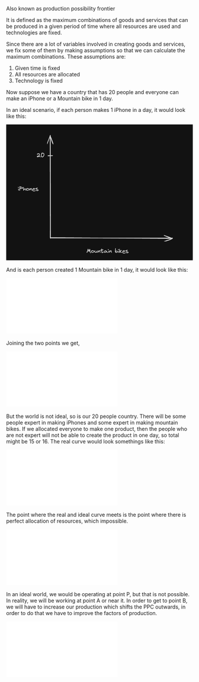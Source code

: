Also known as production possibility frontier

It is defined as the maximum combinations of goods and services that can be produced in a given period of time where all resources are used and technologies are fixed.

Since there are a lot of variables involved in creating goods and services, we fix some of them by making assumptions so that we can calculate the maximum combinations. These assumptions are:

1. Given time is fixed
2. All resources are allocated
3. Technology is fixed

Now suppose we have a country that has 20 people and everyone can make an iPhone or a Mountain bike in 1 day.

In an ideal scenario, if each person makes 1 iPhone in a day, it would look like this:

![Alt-text | 500](./Assets/Pasted%20image%2020231221172507.png)

And is each person created 1 Mountain bike in 1 day, it would look like this:

![Pasted image 20231221172706.png | 500](./Assets/Pasted%20image%2020231221172706.png%20%7C%20500.md)

Joining the two points we get,

![Pasted image 20231221172749.png | 500](./Assets/Pasted%20image%2020231221172749.png%20%7C%20500.md)

But the world is not ideal, so is our 20 people country. There will be some people expert in making iPhones and some expert in making mountain bikes. If we allocated everyone to make one product, then the people who are not expert will not be able to create the product in one day, so total might be 15 or 16. The real curve would look somethings like this:

![Pasted image 20231221173027.png | 500](./Assets/Pasted%20image%2020231221173027.png%20%7C%20500.md)

The point where the real and ideal curve meets is the point where there is perfect allocation of resources, which impossible.

![Pasted image 20231221173515.png | 500](./Assets/Pasted%20image%2020231221173515.png%20%7C%20500.md)

In an ideal world, we would be operating at point P, but that is not possible. In reality, we will be working at point A or near it. In order to get to point B, we will have to increase our production which shifts the PPC outwards, in order to do that we have to improve the factors of production.

![Pasted image 20231221173826.png | 500](./Assets/Pasted%20image%2020231221173826.png%20%7C%20500.md)

